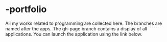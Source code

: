 # -portfolio

All my works related to programming are collected here. 
The branches are named after the apps. 
The gh-page branch contains a display of all applications.
You can launch the application using the link below.
